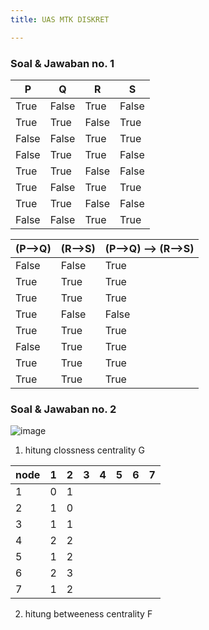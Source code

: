 ```yaml
---
title: UAS MTK DISKRET

---
```



 ### Soal & Jawaban no. 1
 
| P        | Q        | R        | S        |
| -------- | -------- | -------- | -------- |
| True     | False    | True     | False    |
| True     | True     | False    | True     |
| False    | False    | True     | True     |
| False    | True     | True     | False    |
| True     | True     | False    | False    |
| True     | False    | True     | True     |
| True     | True     | False    | False    |
| False    | False    | True     | True     |





| (P-->Q) | (R-->S)| (P-->Q) --> (R-->S) |
| -------- | -------- | --------         |
| False    | False    | True             |
| True     | True     | True             |
| True     | True     | True             |
| True     | False    | False            |
| True     | True     | True             |
| False    | True     | True             |
| True     | True     | True             |
| True     | True     | True             |


### Soal & Jawaban no. 2

![image](https://hackmd.io/_uploads/By1Nnf4VJg.png)

1. hitung clossness centrality G



|node|  1  |  2  |   3 |  4  | 5   | 6   |  7 |
| ---| --- | --- | --- | --- | --- | --- | ---|
|  1 |  0  | 1    |     |     |     |     |    |
|  2 |  1  |  0   |     |     |     |     |    |
|  3 |  1  |  1   |     |     |     |     |    |
|  4 |  2  |   2  |     |     |     |     |    |
|  5 |  1  |   2  |     |     |     |     |    |
|  6 |  2  |    3 |     |     |     |     |    |
|  7 |  1  |  2   |     |     |     |     |    |


2.  hitung betweeness centrality F

